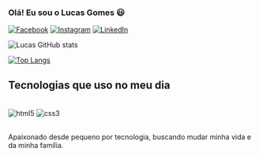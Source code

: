 
### Olá! Eu sou o Lucas Gomes 😃

[![Facebook](https://img.shields.io/badge/Facebook-1877F2?style=for-the-badge&logo=facebook&logoColor=white)](https://www.facebook.com/profile.php?id=100008041724560)
[![Instagram](https://img.shields.io/badge/Instagram-E4405F?style=for-the-badge&logo=instagram&logoColor=white)](https://instagram.com/llucassg)
[![LinkedIn](https://img.shields.io/badge/LinkedIn-0077B5?style=for-the-badge&logo=linkedin&logoColor=white)](https://www.linkedin.com/in/lucas-gomes/511101190)

![Lucas GitHub stats](https://github-readme-stats.vercel.app/api?username=LucasGomesA&show_icons=true&theme=radical)

[![Top Langs](https://github-readme-stats.vercel.app/api/top-langs/?username=LucasGomesA&layout=compact)](https://github.com/LucasGomesA/github-readme-stats)

## Tecnologias que uso no meu dia

<div style="display: inline_block"><br/>
  <img align="center" alt="html5" src="https://img.shields.io/badge/HTML5-E34F26?style=for-the-badge&logo=html5&logoColor=white">
  <img align="center" alt="css3" src="https://img.shields.io/badge/CSS3-1572B6?style=for-the-badge&logo=css3&logoColor=white">
</div> <br/>

Apaixonado desde pequeno por tecnologia, buscando mudar minha vida e da minha família.
